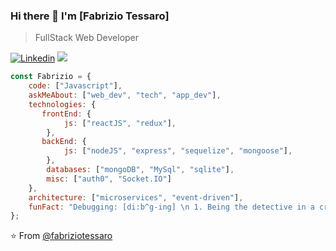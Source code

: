 
### Hi there 👋 I'm [Fabrizio Tessaro]
> FullStack Web Developer

[![Linkedin](https://img.shields.io/badge/-LinkedIn-222222?style=flat-square&logo=Linkedin&logoColor=white&link=https://www.linkedin.com/in/fabrizio-tessaro/)](https://www.linkedin.com/in/fabrizio-tessaro/)
[![](https://img.shields.io/badge/Gmail-fabriziotessaro02%40gmail.com-red)](https://mail.google.com/mail/u/0/?tab=km#inbox)

```js
const Fabrizio = {
    code: ["Javascript"],
    askMeAbout: ["web_dev", "tech", "app_dev"],
    technologies: {
       frontEnd: {
            js: ["reactJS", "redux"],
        },
       backEnd: {
            js: ["nodeJS", "express", "sequelize", "mongoose"],
        },
        databases: ["mongoDB", "MySql", "sqlite"],
        misc: ["auth0", "Socket.IO"]
    },
    architecture: ["microservices", "event-driven"],
    funFact: "Debugging: [di:b^g-ing] \n 1. Being the detective in a crime movie where you are also the murderer"
};
```


⭐️ From [@fabriziotessaro](https://github.com/fabriziotessaro)
